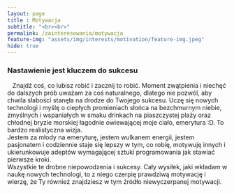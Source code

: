 ```yaml
--- 
layout: page 
title : Motywacja 
subtitle: "<br><br>"
permalink: /zainteresowania/motywacja
feature-img: "assets/img/interests/motivation/feature-img.jpeg"
hide: true
---
```


<h3 class="text-success">
Nastawienie jest kluczem do sukcesu
</h3>

<font class="base-font-size">
&nbsp;&nbsp;&nbsp;Znajdź coś, co lubisz robić i zacznij to robić. Moment zwątpienia i niechęć do dalszych prób uważam za coś naturalnego, dlatego nie pozwól, aby chwila słabości stanęła na drodze do Twojego sukcesu. Uczę się nowych technologi i myślę o ciepłych promieniach słońca na bezchmurnym niebie, zmyślnych i wspaniałych w smaku drinkach na piaszczystej plaży oraz chłodnej bryzie morskiej łagodnie owiewającej moje ciało, emerytura :D. To bardzo realistyczna wizja.
<br>
Jestem za młody na emeryturę, jestem wulkanem energii, jestem pasjonatem i codziennie staje się lepszy w tym, co robię, motywuję innych i ukierunkowuje adeptów wymagającej sztuki programowania jak stawiać pierwsze kroki.
<br>
Wszystkie te drobne niepowodzenia i sukcesy. Cały wysiłek, jaki wkładam w naukę nowych technologi, to z niego czerpię prawdziwą motywację i wierzę, że Ty również znajdziesz w tym źródło niewyczerpanej motywacji.
</font>